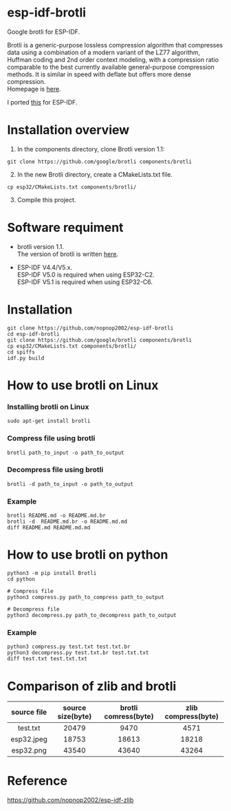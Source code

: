 # esp-idf-brotli
Google brotli for ESP-IDF.   

Brotli is a generic-purpose lossless compression algorithm that compresses data using a combination of a modern variant of the LZ77 algorithm, Huffman coding and 2nd order context modeling, with a compression ratio comparable to the best currently available general-purpose compression methods. It is similar in speed with deflate but offers more dense compression.   
Homepage is [here](https://github.com/google/brotli/tree/master).   

I ported [this](https://github.com/google/brotli/blob/master/c/tools/brotli.c) for ESP-IDF.   

# Installation overview

1. In the components directory, clone Brotli version 1.1:
```
git clone https://github.com/google/brotli components/brotli
```

2. In the new Brotli directory, create a CMakeLists.txt file.
```
cp esp32/CMakeLists.txt components/brotli/
```

3. Compile this project.

# Software requiment
- brotli version 1.1.   
 The version of brotli is written [here](https://github.com/google/brotli/blob/master/c/common/version.h#L20).   

- ESP-IDF V4.4/V5.x.   
 ESP-IDF V5.0 is required when using ESP32-C2.   
 ESP-IDF V5.1 is required when using ESP32-C6.   

# Installation
```
git clone https://github.com/nopnop2002/esp-idf-brotli
cd esp-idf-brotli
git clone https://github.com/google/brotli components/brotli
cp esp32/CMakeLists.txt components/brotli/
cd spiffs
idf.py build
```

# How to use brotli on Linux

### Installing brotli on Linux
```
sudo apt-get install brotli
```

### Compress file using brotli
```
brotli path_to_input -o path_to_output
```

### Decompress file using brotli
```
brotli -d path_to_input -o path_to_output
```

### Example
```
brotli README.md -o README.md.br
brotli -d  README.md.br -o README.md.md
diff README.md README.md.md
```

# How to use brotli on python
```
python3 -m pip install Brotli
cd python

# Compress file
python3 compress.py path_to_compress path_to_output

# Decompress file
python3 decompress.py path_to_decompress path_to_output
```


### Example
```
python3 compress.py test.txt test.txt.br
python3 decompress.py test.txt.br test.txt.txt
diff test.txt test.txt.txt
```

# Comparison of zlib and brotli

|source file|source size(byte)|brotli comress(byte)|zlib compress(byte)|
|:-:|:-:|:-:|:-:|
|test.txt|20479|9470|4571|
|esp32.jpeg|18753|18613|18218|
|esp32.png|43540|43640|43264|

# Reference
https://github.com/nopnop2002/esp-idf-zlib
